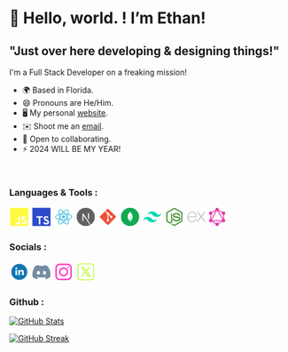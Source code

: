 👋 Hello, world. ! I’m Ethan!
================================

"Just over here developing & designing things!"
-------------------------------------

I'm a Full Stack Developer on a freaking mission!

* 🌍 Based in Florida.
* 😄 Pronouns are He/Him.
* 🖥️ My personal [website](https://www.egxworld.net).
* ✉️ Shoot me an [email](mailto:egarrisxn@gmail.com).
* 🤝 Open to collaborating.
* ⚡ 2024 WILL BE MY YEAR!

<img src="https://komarev.com/ghpvc/?username=EGARRISXN&style=flat-square&color=blue" alt=""/>

### Languages & Tools :

<p align="left">
<a href="https://developer.mozilla.org/en-US/docs/Web/JavaScript" target="_blank" rel="noreferrer"><img src="https://raw.githubusercontent.com/EGARRISXN/icons/main/skills/js.svg" width="36" height="36" alt="JS" /></a>
<a href="https://www.typescriptlang.org/" target="_blank" rel="noreferrer"><img src="https://raw.githubusercontent.com/EGARRISXN/icons/main/skills/ts.svg" width="36" height="36" alt="TS" /></a>
<a href="https://reactjs.org/" target="_blank" rel="noreferrer"><img src="https://raw.githubusercontent.com/EGARRISXN/icons/main/skills/react.svg" width="36" height="36" alt="React" /></a>
<a href="https://nextjs.org/" target="_blank" rel="noreferrer"><img src="https://raw.githubusercontent.com/EGARRISXN/icons/main/skills/next.svg" width="36" height="36" alt="NEXT" /></a>
<a href="https://git-scm.com/" target="_blank" rel="noreferrer"><img src="https://raw.githubusercontent.com/EGARRISXN/icons/main/skills/git.svg" width="36" height="36" alt="Git" /></a>
<a href="https://www.mongodb.com/" target="_blank" rel="noreferrer"><img src="https://raw.githubusercontent.com/EGARRISXN/icons/main/skills/mongodb.svg" width="36" height="36" alt="MongoDB" /></a>
<a href="https://tailwindcss.com/" target="_blank" rel="noreferrer"><img src="https://raw.githubusercontent.com/EGARRISXN/icons/main/skills/tailwindcss.svg" width="36" height="36" alt="TailwindCSS" /></a>
<a href="https://nodejs.org/" target="_blank" rel="noreferrer"><img src="https://raw.githubusercontent.com/EGARRISXN/icons/main/skills/nodejs.svg" width="36" height="36" alt="NodeJS" /></a>
<a href="https://expressjs.com/" target="_blank" rel="noreferrer"><img src="https://raw.githubusercontent.com/EGARRISXN/icons/main/skills/express.svg" width="36" height="36" alt="Express" /></a>
<a href="https://graphql.org/" target="_blank" rel="noreferrer"><img src="https://raw.githubusercontent.com/EGARRISXN/icons/main/skills/graphql.svg" width="36" height="36" alt="GraphQL" /></a>

</p>

### Socials :

<p align="left">
<a href="https://www.linkedin.com/in/ethan-gx/" target="_blank" rel="noreferrer"><img src="https://raw.githubusercontent.com/EGARRISXN/icons/main/socials/linkedin.svg" width="36" height="36" alt="LinkedIn" /></a>
<a href="https://discord.com/users/eg___xo" target="_blank" rel="noreferrer"><img src="https://raw.githubusercontent.com/EGARRISXN/icons/main/socials/discord.svg" width="36" height="36" alt="Discord" /></a>
<a href="https://www.instagram.com/eg___xo/" target="_blank" rel="noreferrer"><img src="https://raw.githubusercontent.com/EGARRISXN/icons/main/socials/instagram.svg" width="36" height="36" alt="Instagram" /></a>
<a href="https://twitter.com/eg_xo_" target="_blank" rel="noreferrer"><img src="https://raw.githubusercontent.com/EGARRISXN/icons/main/socials/x.svg" width="36" height="36" alt="X" /></a>
</p>

### Github :

[![GitHub Stats](https://github-readme-stats.vercel.app/api?username=EGARRISXN&show_icons=true&theme=vision-friendly-dark)](https://github.com/anuraghazra/github-readme-stats)

[![GitHub Streak](http://github-readme-streak-stats.herokuapp.com?user=EGARRISXN&theme=dark&background=000000)](https://git.io/streak-stats)
